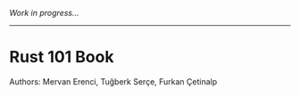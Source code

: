_Work in progress..._

-----

# Rust 101 Book

Authors: Mervan Erenci, Tuğberk Serçe, Furkan Çetinalp
